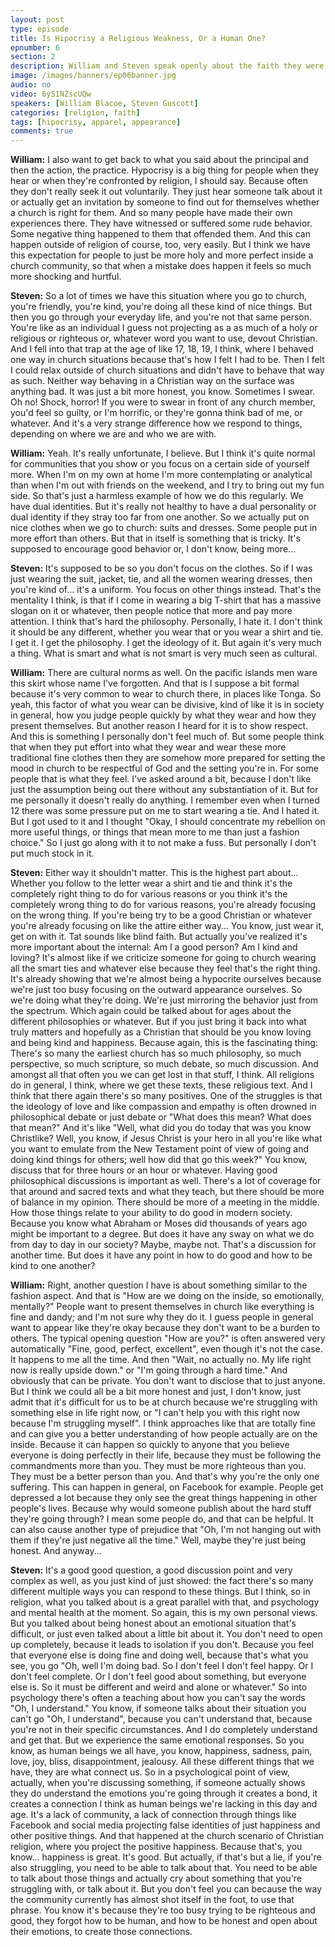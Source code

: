 ```yaml
---
layout: post
type: episode
title: Is Hipocrisy a Religious Weakness, Or a Human One?
epnumber: 6
section: 2
description: William and Steven speak openly about the faith they were raised in and how they have personally identified with it. Religion can provide inner strength, a sense of belonging and community, a purpose in life, and a path to transcendence.
image: /images/banners/ep06banner.jpg
audio: no
video: 6yS1NZscUQw
speakers: [William Blacoe, Steven Guscott]
categories: [religion, faith]
tags: [hipocrisy, apparel, appearance]
comments: true
---
```

<p><b>William:</b> I also want to
get back to what you said about the
principal and then the action, the
practice. Hypocrisy
is a big thing for people when they hear
or when they're confronted by religion, I
should say. Because often they don't
really seek it out voluntarily. They just
hear someone talk about it or
actually get an invitation by someone to
find out for themselves whether a church
is right for them. And so many
people have made their own experiences
there. They have witnessed or suffered
some rude behavior. Some negative
thing happened to them that
offended them. And this can happen
outside of religion of course, too, very
easily. But I think we have this
expectation for people to just be more
holy and more perfect inside a church
community, so that when a mistake does
happen it feels so much more shocking
and hurtful.
</p>

<p><b>Steven:</b> So a lot of
times we have this situation where you
go to church, you're friendly, you're kind,
you're doing all these kind of nice things.
But then you go through your everyday life,
and you're not that same person. You're
like as an individual I guess not
projecting as a as much of a holy or
religious or righteous or, whatever word
you want to use, devout Christian. And I fell into that trap at the age
of like 17, 18, 19, I think, where I
behaved one way in church
situations because that's how I felt I
had to be. Then I felt I could relax
outside of church situations and
didn't have to behave that way as such.
Neither way behaving in
a Christian way on the surface was
anything bad. It was just a bit
more honest, you know. Sometimes I swear.
Oh no! Shock, horror! If you were to swear in front
of any church member,
you'd feel so guilty, or I'm horrific, or
they're gonna think bad of me, or
whatever. And it's a very strange
difference how we respond to
things,
depending on where we are and who we are with.
</p>

<p><b>William:</b> Yeah. It's really unfortunate, I
believe. But I think it's quite normal
for communities that you show or you
focus on a certain side of yourself more.
When I'm on my own at home I'm
more contemplating or analytical than
when I'm out with friends on the weekend,
and I try to bring out my fun side.
So that's just a harmless example
of how we do this regularly. We have dual identities. But it's
really not healthy to have a dual
personality or dual identity if they
stray too far from one
another. So we actually put on nice
clothes when we go to church: suits and
dresses. Some people put in more effort
than others. But that in itself is
something that is tricky. It's supposed
to encourage good behavior or, I don't
know, being more...
</p>

<p><b>Steven:</b> It's supposed to be
so you don't focus on the clothes.
So if I was just wearing the suit,
jacket, tie, and all the women wearing
dresses, then you're kind of... it's a
uniform. You focus on other things
instead. That's
the mentality I think, is that if I come in
wearing a big T-shirt that has a massive
slogan on it or whatever, then people
notice that more and pay more
attention. I think that's hard the
philosophy. Personally,
I hate it. I don't think it
should be any different, whether you wear
that or you wear a shirt and tie. I get it. I get the philosophy. I get
the ideology of it. But again it's very
much a thing. What is smart and what is not
smart is very much seen as cultural.
</p>

<p><b>William:</b> There are
cultural norms as well. On the
pacific islands men ware this
skirt whose name I've forgotten. And that
is I suppose a bit formal because
it's very common to wear to church there,
in places like Tonga.
So yeah, this factor of what you
wear can be divisive, kind of like it is
in society in general, how you judge
people quickly by what they wear and how
they present themselves. But another
reason I heard for it is to show respect.
And this is something I personally don't
feel much of. But some people think that
when they put effort into what they wear
and wear these more traditional
fine clothes then they are somehow more
prepared for setting the mood in church
to be respectful of God and the setting
you're in. For some people that is what
they feel. I've asked around a bit, because
I don't like just the assumption being
out there without any substantiation of
it. But for me personally it doesn't
really do anything. I remember even when
I turned 12 there was some pressure put
on me to start wearing a tie. And I
hated it. But I got used to it and I
thought "Okay, I should concentrate my
rebellion on more useful things, or
things that mean more to me
than just a fashion choice." So I just go
along with it to
not make a fuss. But personally I don't
put much stock in it.
</p>

<p><b>Steven:</b> Either
way it shouldn't matter. This is the
highest part about... Whether you
follow to the letter wear a shirt
and tie and think it's the completely
right thing to do for various reasons
or you think it's the completely wrong thing
to do for various reasons, you're
already focusing on the wrong thing. If you're being try to be a good
Christian or whatever you're already
focusing on like the attire either way...
You know, just wear it, get on with it.
Tat sounds like blind faith. But
actually you've realized it's
more important about the internal: Am I
a good person? Am I kind and loving? It's
almost like if we criticize someone for
going to church wearing
all the smart ties and whatever else
because they feel that's the right thing.
It's already showing that we're almost
being a hypocrite ourselves because
we're just too busy focusing on the
outward appearance ourselves. So we're
doing what they're doing.
We're just mirroring the behavior just from the spectrum. Which again
could be talked about for ages about the
different philosophies or whatever. But if
you just bring it back into what
truly matters and hopefully as a
Christian that should be you know loving
and being kind and happiness.
Because again, this is the
fascinating thing: There's so many the
earliest church has so much philosophy,
so much perspective, so much scripture, so
much debate, so much discussion. And
amongst all that often you we can get
lost in that stuff, I think. All religions
do in general, I think, where we get
these texts, these religious text. And I think
that there again there's so many
positives. One of the struggles is that
the ideology of love and like
compassion and empathy is often drowned
in philosophical debate or just debate
or "What does this mean? What does that
mean?" And it's like "Well, what did you do
today that was you know Christlike? Well,
you know, if Jesus Christ is
your hero in all you're like what you want to
emulate from the New Testament point of
view of going and doing kind things
for others; well how did that go this week?"
You know, discuss that for three hours or
an hour or whatever. Having good philosophical
discussions is important as well.
There's a lot of coverage for that around
and sacred texts and what they teach, but
there should be more of balance in my
opinion. There should be more of a
meeting in the middle. How
those things relate to your ability to
do good in modern society. Because you
know what Abraham or Moses did thousands
of years ago might be important to a
degree. But does it have any sway on what we
do from day to day in our society? Maybe,
maybe not. That's a discussion for another
time. But does it have any point in how to
do good and how to be
kind to one another?
</p>

<p><b>William:</b> Right, another question I
have is about something similar to the
fashion aspect. And that is "How are we
doing on the inside, so emotionally,
mentally?" People want to present
themselves in church like everything is
fine and dandy; and I'm not sure why they
do it.
I guess people in general want to appear
like they're okay because they don't
want to be a burden to others. The
typical opening question "How are you?" is
often answered very automatically "Fine,
good, perfect, excellent", even though it's
not the case. It happens to me all
the time. And then "Wait, no actually no. My
life right now is really upside down."
or "I'm going through a hard time." And
obviously that can be private. You don't
want to disclose that to just anyone. But
I think we could all be a bit more
honest and just, I don't know, just admit
that it's difficult for us to be at
church because we're struggling with
something else in life right now, or "I
can't help you with this right
now because I'm struggling myself".
I think approaches like that are totally
fine and can give you a better
understanding of how people actually are
on the inside. Because it can happen so
quickly to anyone that you believe
everyone is doing perfectly in their
life, because they must be following the
commandments more than you. They must be
more righteous than you. They must be a
better person than you. And that's why
you're the only one suffering. This can
happen in general, on Facebook for
example. People get depressed a lot
because
they only see the great things happening
in other people's lives. Because why
would someone publish about the hard
stuff they're going through? I mean some
people do, and that can be helpful. It can
also cause another type of prejudice
that "Oh, I'm not hanging out with them
if they're just negative all the time."
Well, maybe they're just being honest. And
anyway...
</p>

<p><b>Steven:</b> It's a good good question, a good discussion point and very
complex as well, as you just kind of just
showed: the fact there's so many
different multiple ways you can respond
to these things.
But I think, so in religion, what you
talked about is a great parallel with
that, and psychology and mental health at
the moment. So again, this is my own personal
views. But you talked about
being honest about an emotional
situation that's difficult, or just even
talked about a little bit about it. You don't need
to open up completely, because it leads
to isolation if you don't. Because you
feel that everyone else is doing fine
and doing well, because that's what you
see, you go "Oh, well I'm doing bad. So I
don't feel I don't feel happy. Or I don't
feel complete. Or I don't feel good
about something, but everyone else is. So
it must be different and weird and alone
or whatever." So into psychology there's
often a teaching about how you can't
say the words "Oh, I understand."
You know, if someone talks about their
situation you can't go
"Oh, I understand", because you can't understand that,
because you're not in their specific
circumstances. And I do completely
understand and get that. But we
experience the
same emotional responses. So you know, as
human beings we all have, you know,
happiness, sadness, pain, love, joy, bliss,
disappointment, jealousy. All these
different things that we have, they are
what connect us. So in a psychological
point of view, actually, when you're
discussing something, if someone
actually shows they
do understand the emotions you're going
through it creates a bond, it creates a
connection I think as human beings we're
lacking in this day and age. It's a lack of
community, a lack of connection
through things like Facebook and
social media projecting false
identities of just happiness and other
positive things. And that happened
at the church scenario of
Christian religion, where you project the
positive happiness. Because that's, you
know... happiness is great. It's good. But
actually, if that's but a lie, if you're
also struggling, you need to be able to
talk about that. You need to be able to
talk about those things and actually cry
about something that you're struggling with,
or talk about it. But you don't feel you
can because the way the community
currently has almost shot itself in the
foot, to use that phrase. You know it's
because they're too busy trying to be
righteous and good, they forgot how to be
human, and how to be honest and open
about their emotions, to create those
connections.</p>